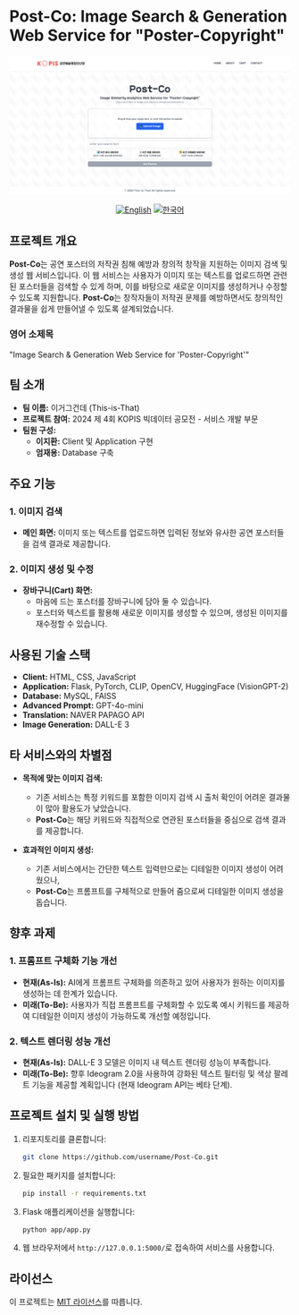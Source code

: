 # Post-Co: Image Search & Generation Web Service for "Poster-Copyright"

![Title](app/static/images/main.png)

<div align="center">
    <a href="README_en.md"><img src="https://img.shields.io/badge/lang-English-blue.svg" alt="English"></a>
    <a href="README.md"><img src="https://img.shields.io/badge/lang-한국어-red.svg" alt="한국어"></a>
</div>

## 프로젝트 개요
**Post-Co**는 공연 포스터의 저작권 침해 예방과 창의적 창작을 지원하는 이미지 검색 및 생성 웹 서비스입니다. 이 웹 서비스는 사용자가 이미지 또는 텍스트를 업로드하면 관련된 포스터들을 검색할 수 있게 하며, 이를 바탕으로 새로운 이미지를 생성하거나 수정할 수 있도록 지원합니다. **Post-Co**는 창작자들이 저작권 문제를 예방하면서도 창의적인 결과물을 쉽게 만들어낼 수 있도록 설계되었습니다.

### 영어 소제목
"Image Search & Generation Web Service for 'Poster-Copyright'"

## 팀 소개
- **팀 이름:** 이거그건데 (This-is-That)
- **프로젝트 참여:** 2024 제 4회 KOPIS 빅데이터 공모전 - 서비스 개발 부문
- **팀원 구성:**
  - **이지환:** Client 및 Application 구현
  - **엄재용:** Database 구축

## 주요 기능
### 1. 이미지 검색
- **메인 화면:** 이미지 또는 텍스트를 업로드하면 입력된 정보와 유사한 공연 포스터들을 검색 결과로 제공합니다.
  
### 2. 이미지 생성 및 수정
- **장바구니(Cart) 화면:** 
  - 마음에 드는 포스터를 장바구니에 담아 둘 수 있습니다.
  - 포스터와 텍스트를 활용해 새로운 이미지를 생성할 수 있으며, 생성된 이미지를 재수정할 수 있습니다.

## 사용된 기술 스택
- **Client:** HTML, CSS, JavaScript
- **Application:** Flask, PyTorch, CLIP, OpenCV, HuggingFace (VisionGPT-2)
- **Database:** MySQL, FAISS
- **Advanced Prompt:** GPT-4o-mini
- **Translation:** NAVER PAPAGO API
- **Image Generation:** DALL-E 3

## 타 서비스와의 차별점
- **목적에 맞는 이미지 검색:** 
  - 기존 서비스는 특정 키워드를 포함한 이미지 검색 시 출처 확인이 어려운 결과물이 많아 활용도가 낮았습니다. 
  - **Post-Co**는 해당 키워드와 직접적으로 연관된 포스터들을 중심으로 검색 결과를 제공합니다.
  
- **효과적인 이미지 생성:** 
  - 기존 서비스에서는 간단한 텍스트 입력만으로는 디테일한 이미지 생성이 어려웠으나, 
  - **Post-Co**는 프롬프트를 구체적으로 만들어 줌으로써 디테일한 이미지 생성을 돕습니다.

## 향후 과제
### 1. 프롬프트 구체화 기능 개선
- **현재(As-Is):** AI에게 프롬프트 구체화를 의존하고 있어 사용자가 원하는 이미지를 생성하는 데 한계가 있습니다.
- **미래(To-Be):** 사용자가 직접 프롬프트를 구체화할 수 있도록 예시 키워드를 제공하여 디테일한 이미지 생성이 가능하도록 개선할 예정입니다.

### 2. 텍스트 렌더링 성능 개선
- **현재(As-Is):** DALL-E 3 모델은 이미지 내 텍스트 렌더링 성능이 부족합니다.
- **미래(To-Be):** 향후 Ideogram 2.0을 사용하여 강화된 텍스트 필터링 및 색상 팔레트 기능을 제공할 계획입니다 (현재 Ideogram API는 베타 단계).

## 프로젝트 설치 및 실행 방법
1. 리포지토리를 클론합니다:
    ```bash
    git clone https://github.com/username/Post-Co.git
    ```
2. 필요한 패키지를 설치합니다:
    ```bash
    pip install -r requirements.txt
    ```
3. Flask 애플리케이션을 실행합니다:
    ```bash
    python app/app.py
    ```
4. 웹 브라우저에서 `http://127.0.0.1:5000/`로 접속하여 서비스를 사용합니다.

## 라이선스
이 프로젝트는 [MIT 라이선스](LICENSE)를 따릅니다.